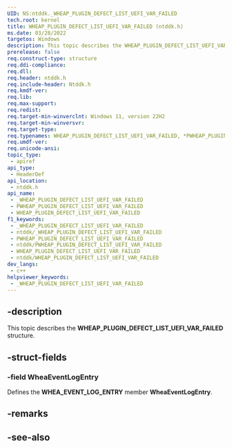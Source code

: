 ```yaml
---
UID: NS:ntddk._WHEAP_PLUGIN_DEFECT_LIST_UEFI_VAR_FAILED
tech.root: kernel
title: WHEAP_PLUGIN_DEFECT_LIST_UEFI_VAR_FAILED (ntddk.h)
ms.date: 03/28/2022
targetos: Windows
description: This topic describes the WHEAP_PLUGIN_DEFECT_LIST_UEFI_VAR_FAILED structure.
prerelease: false
req.construct-type: structure
req.ddi-compliance: 
req.dll: 
req.header: ntddk.h
req.include-header: Ntddk.h
req.kmdf-ver: 
req.lib: 
req.max-support: 
req.redist: 
req.target-min-winverclnt: Windows 11, version 22H2
req.target-min-winversvr: 
req.target-type: 
req.typenames: WHEAP_PLUGIN_DEFECT_LIST_UEFI_VAR_FAILED, *PWHEAP_PLUGIN_DEFECT_LIST_UEFI_VAR_FAILED
req.umdf-ver: 
req.unicode-ansi: 
topic_type:
 - apiref
api_type:
 - HeaderDef
api_location:
 - ntddk.h
api_name:
 - _WHEAP_PLUGIN_DEFECT_LIST_UEFI_VAR_FAILED
 - PWHEAP_PLUGIN_DEFECT_LIST_UEFI_VAR_FAILED
 - WHEAP_PLUGIN_DEFECT_LIST_UEFI_VAR_FAILED
f1_keywords:
 - _WHEAP_PLUGIN_DEFECT_LIST_UEFI_VAR_FAILED
 - ntddk/_WHEAP_PLUGIN_DEFECT_LIST_UEFI_VAR_FAILED
 - PWHEAP_PLUGIN_DEFECT_LIST_UEFI_VAR_FAILED
 - ntddk/PWHEAP_PLUGIN_DEFECT_LIST_UEFI_VAR_FAILED
 - WHEAP_PLUGIN_DEFECT_LIST_UEFI_VAR_FAILED
 - ntddk/WHEAP_PLUGIN_DEFECT_LIST_UEFI_VAR_FAILED
dev_langs:
 - c++
helpviewer_keywords:
 - _WHEAP_PLUGIN_DEFECT_LIST_UEFI_VAR_FAILED
---
```


## -description

This topic describes the **WHEAP_PLUGIN_DEFECT_LIST_UEFI_VAR_FAILED** structure.

## -struct-fields

### -field WheaEventLogEntry

Defines the **WHEA_EVENT_LOG_ENTRY** member **WheaEventLogEntry**.

## -remarks

## -see-also
